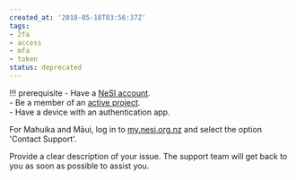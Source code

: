 ```yaml
---
created_at: '2018-05-18T03:56:37Z'
tags:
- 2fa
- access
- mfa
- token
status: deprecated
---
```


!!! prerequisite
    -  Have a [NeSI account](../../Getting_Started/Accounts-Projects_and_Allocations/Creating_a_NeSI_Account_Profile.md).  
    -  Be a member of an [active project](../../Getting_Started/Accounts-Projects_and_Allocations/Creating_a_NeSI_Account_Profile.md).  
    -  Have a device with an authentication app.

For Mahuika and Māui, log in to [my.nesi.org.nz](https://my.nesi.org.nz) and select the option
'Contact Support'.  

Provide a clear description of your issue. The support team will get back to you as soon as possible to assist you. 
